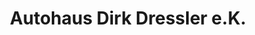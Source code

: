 ---
title: "Autohaus Dirk Dressler e.K."
url: /miehlen/autohaus-dirk-dressler-e-k/
shop: Autohaus
---